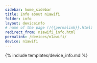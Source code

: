 ```yaml
---
sidebar: home_sidebar
title: Info about n1awifi
folder: info
layout: deviceinfo
# name of the page (/{{permalink}}.html)
redirect_from: n1awifi_info.html
permalink: /devices/n1awifi/
device: n1awifi
---
```

{% include templates/device_info.md %}